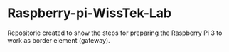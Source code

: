# Raspberry-pi-WissTek-Lab
Repositorie created to show the steps for preparing the Raspberry Pi 3 to work as border element (gateway).
